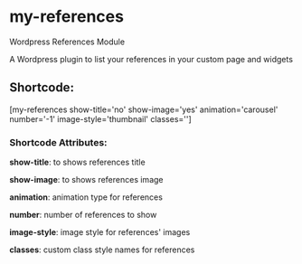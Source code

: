# my-references
Wordpress References Module

A Wordpress plugin to list your references in your custom page and widgets

## Shortcode:

[my-references show-title='no' show-image='yes' animation='carousel' number='-1' image-style='thumbnail' classes='']

### Shortcode Attributes:

**show-title**: to shows references title

**show-image**: to shows references image

**animation**: animation type for references

**number**: number of references to show

**image-style**: image style for references' images

**classes**: custom class style names for references
